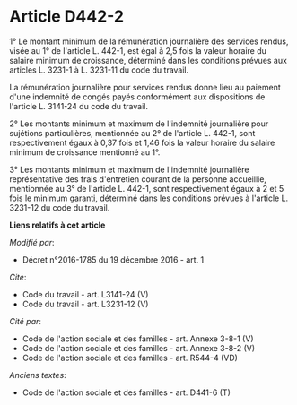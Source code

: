 # Article D442-2

1° Le montant minimum de la rémunération journalière des services rendus, visée au 1° de l'article L. 442-1, est égal à 2,5
fois la valeur horaire du salaire minimum de croissance, déterminé dans les conditions prévues aux articles L. 3231-1 à L.
3231-11 du code du travail.

La rémunération journalière pour services rendus donne lieu au paiement d'une indemnité de congés payés conformément aux
dispositions de l'article L. 3141-24 du code du travail.

2° Les montants minimum et maximum de l'indemnité journalière pour sujétions particulières, mentionnée au 2° de l'article L.
442-1, sont respectivement égaux à 0,37 fois et 1,46 fois la valeur horaire du salaire minimum de croissance mentionné au 1°.

3° Les montants minimum et maximum de l'indemnité journalière représentative des frais d'entretien courant de la personne
accueillie, mentionnée au 3° de l'article L. 442-1, sont respectivement égaux à 2 et 5 fois le minimum garanti, déterminé
dans les conditions prévues à l'article L. 3231-12 du code du travail.

**Liens relatifs à cet article**

_Modifié par_:

  - Décret n°2016-1785 du 19 décembre 2016 - art. 1

_Cite_:

  - Code du travail - art. L3141-24 (V)
  - Code du travail - art. L3231-12 (V)

_Cité par_:

  - Code de l'action sociale et des familles - art. Annexe 3-8-1 (V)
  - Code de l'action sociale et des familles - art. Annexe 3-8-2 (V)
  - Code de l'action sociale et des familles - art. R544-4 (VD)

_Anciens textes_:

  - Code de l'action sociale et des familles - art. D441-6 (T)
